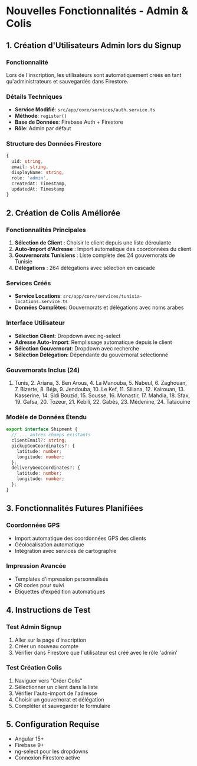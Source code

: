 # Nouvelles Fonctionnalités - Admin & Colis

## 1. Création d'Utilisateurs Admin lors du Signup

### Fonctionnalité
Lors de l'inscription, les utilisateurs sont automatiquement créés en tant qu'administrateurs et sauvegardés dans Firestore.

### Détails Techniques
- **Service Modifié**: `src/app/core/services/auth.service.ts`
- **Méthode**: `register()`
- **Base de Données**: Firebase Auth + Firestore
- **Rôle**: Admin par défaut

### Structure des Données Firestore
```typescript
{
  uid: string,
  email: string,
  displayName: string,
  role: 'admin',
  createdAt: Timestamp,
  updatedAt: Timestamp
}
```

## 2. Création de Colis Améliorée

### Fonctionnalités Principales
1. **Sélection de Client** : Choisir le client depuis une liste déroulante
2. **Auto-Import d'Adresse** : Import automatique des coordonnées du client
3. **Gouvernorats Tunisiens** : Liste complète des 24 gouvernorats de Tunisie
4. **Délégations** : 264 délégations avec sélection en cascade

### Services Créés
- **Service Locations**: `src/app/core/services/tunisia-locations.service.ts`
- **Données Complètes**: Gouvernorats et délégations avec noms arabes

### Interface Utilisateur
- **Sélection Client**: Dropdown avec ng-select
- **Adresse Auto-Import**: Remplissage automatique depuis le client
- **Sélection Gouvernorat**: Dropdown avec recherche
- **Sélection Délégation**: Dépendante du gouvernorat sélectionné

### Gouvernorats Inclus (24)
1. Tunis, 2. Ariana, 3. Ben Arous, 4. La Manouba, 5. Nabeul, 6. Zaghouan, 7. Bizerte, 8. Béja, 9. Jendouba, 10. Le Kef, 11. Siliana, 12. Kairouan, 13. Kasserine, 14. Sidi Bouzid, 15. Sousse, 16. Monastir, 17. Mahdia, 18. Sfax, 19. Gafsa, 20. Tozeur, 21. Kebili, 22. Gabès, 23. Médenine, 24. Tataouine

### Modèle de Données Étendu
```typescript
export interface Shipment {
  // ... autres champs existants
  clientEmail?: string;
  pickupGeoCoordinates?: {
    latitude: number;
    longitude: number;
  };
  deliveryGeoCoordinates?: {
    latitude: number;
    longitude: number;
  };
}
```

## 3. Fonctionnalités Futures Planifiées

### Coordonnées GPS
- Import automatique des coordonnées GPS des clients
- Géolocalisation automatique
- Intégration avec services de cartographie

### Impression Avancée
- Templates d'impression personnalisés
- QR codes pour suivi
- Étiquettes d'expédition automatiques

## 4. Instructions de Test

### Test Admin Signup
1. Aller sur la page d'inscription
2. Créer un nouveau compte
3. Vérifier dans Firestore que l'utilisateur est créé avec le rôle 'admin'

### Test Création Colis
1. Naviguer vers "Créer Colis"
2. Sélectionner un client dans la liste
3. Vérifier l'auto-import de l'adresse
4. Choisir un gouvernorat et délégation
5. Compléter et sauvegarder le formulaire

## 5. Configuration Requise
- Angular 15+
- Firebase 9+
- ng-select pour les dropdowns
- Connexion Firestore active
